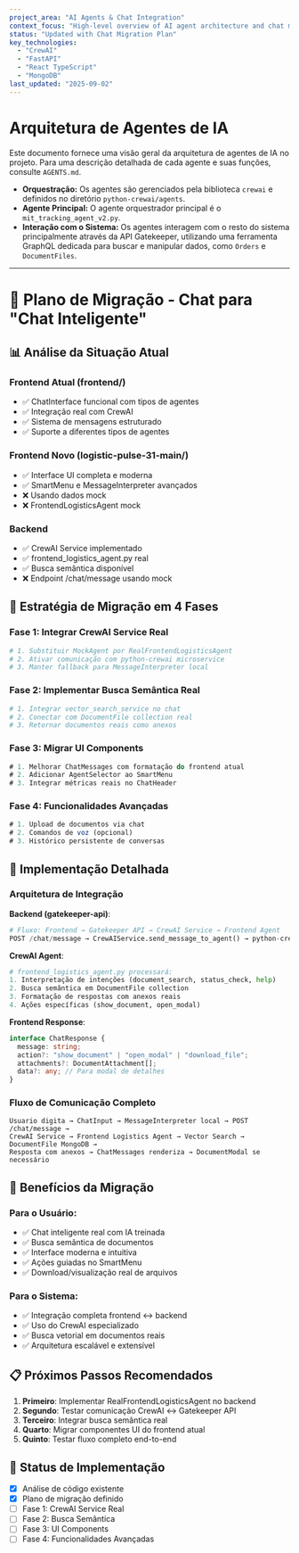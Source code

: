 ```yaml
---
project_area: "AI Agents & Chat Integration"
context_focus: "High-level overview of AI agent architecture and chat migration plan"
status: "Updated with Chat Migration Plan"
key_technologies:
  - "CrewAI"
  - "FastAPI"
  - "React TypeScript"
  - "MongoDB"
last_updated: "2025-09-02"
---
```


# Arquitetura de Agentes de IA

Este documento fornece uma visão geral da arquitetura de agentes de IA no projeto. Para uma descrição detalhada de cada agente e suas funções, consulte `AGENTS.md`.

- **Orquestração:** Os agentes são gerenciados pela biblioteca `crewai` e definidos no diretório `python-crewai/agents`.
- **Agente Principal:** O agente orquestrador principal é o `mit_tracking_agent_v2.py`.
- **Interação com o Sistema:** Os agentes interagem com o resto do sistema principalmente através da API Gatekeeper, utilizando uma ferramenta GraphQL dedicada para buscar e manipular dados, como `Orders` e `DocumentFiles`.

---

# 🚀 Plano de Migração - Chat para "Chat Inteligente"

## 📊 Análise da Situação Atual

### Frontend Atual (frontend/)
- ✅ ChatInterface funcional com tipos de agentes
- ✅ Integração real com CrewAI
- ✅ Sistema de mensagens estruturado
- ✅ Suporte a diferentes tipos de agentes

### Frontend Novo (logistic-pulse-31-main/)
- ✅ Interface UI completa e moderna
- ✅ SmartMenu e MessageInterpreter avançados
- ❌ Usando dados mock
- ❌ FrontendLogisticsAgent mock

### Backend
- ✅ CrewAI Service implementado
- ✅ frontend_logistics_agent.py real
- ✅ Busca semântica disponível
- ❌ Endpoint /chat/message usando mock

## 🎯 Estratégia de Migração em 4 Fases

### Fase 1: Integrar CrewAI Service Real
```python
# 1. Substituir MockAgent por RealFrontendLogisticsAgent
# 2. Ativar comunicação com python-crewai microservice  
# 3. Manter fallback para MessageInterpreter local
```

### Fase 2: Implementar Busca Semântica Real
```python
# 1. Integrar vector_search_service no chat
# 2. Conectar com DocumentFile collection real
# 3. Retornar documentos reais como anexos
```

### Fase 3: Migrar UI Components
```typescript
# 1. Melhorar ChatMessages com formatação do frontend atual
# 2. Adicionar AgentSelector ao SmartMenu
# 3. Integrar métricas reais no ChatHeader
```

### Fase 4: Funcionalidades Avançadas
```typescript
# 1. Upload de documentos via chat
# 2. Comandos de voz (opcional)
# 3. Histórico persistente de conversas
```

## 🔧 Implementação Detalhada

### Arquitetura de Integração

**Backend (gatekeeper-api)**:
```python
# Fluxo: Frontend → Gatekeeper API → CrewAI Service → Frontend Agent
POST /chat/message → CrewAIService.send_message_to_agent() → python-crewai/agents/frontend_logistics_agent.py
```

**CrewAI Agent**:
```python
# frontend_logistics_agent.py processará:
1. Interpretação de intenções (document_search, status_check, help)
2. Busca semântica em DocumentFile collection
3. Formatação de respostas com anexos reais
4. Ações específicas (show_document, open_modal)
```

**Frontend Response**:
```typescript
interface ChatResponse {
  message: string;
  action?: "show_document" | "open_modal" | "download_file";
  attachments?: DocumentAttachment[];
  data?: any; // Para modal de detalhes
}
```

### Fluxo de Comunicação Completo

```
Usuario digita → ChatInput → MessageInterpreter local → POST /chat/message → 
CrewAI Service → Frontend Logistics Agent → Vector Search → DocumentFile MongoDB → 
Resposta com anexos → ChatMessages renderiza → DocumentModal se necessário
```

## 🚀 Benefícios da Migração

### Para o Usuário:
- ✅ Chat inteligente real com IA treinada
- ✅ Busca semântica de documentos
- ✅ Interface moderna e intuitiva
- ✅ Ações guiadas no SmartMenu
- ✅ Download/visualização real de arquivos

### Para o Sistema:
- ✅ Integração completa frontend ↔ backend
- ✅ Uso do CrewAI especializado  
- ✅ Busca vetorial em documentos reais
- ✅ Arquitetura escalável e extensível

## 📋 Próximos Passos Recomendados

1. **Primeiro**: Implementar RealFrontendLogisticsAgent no backend
2. **Segundo**: Testar comunicação CrewAI ↔ Gatekeeper API
3. **Terceiro**: Integrar busca semântica real
4. **Quarto**: Migrar componentes UI do frontend atual  
5. **Quinto**: Testar fluxo completo end-to-end

## 🎯 Status de Implementação

- [x] Análise de código existente
- [x] Plano de migração definido
- [ ] Fase 1: CrewAI Service Real
- [ ] Fase 2: Busca Semântica
- [ ] Fase 3: UI Components
- [ ] Fase 4: Funcionalidades Avançadas
